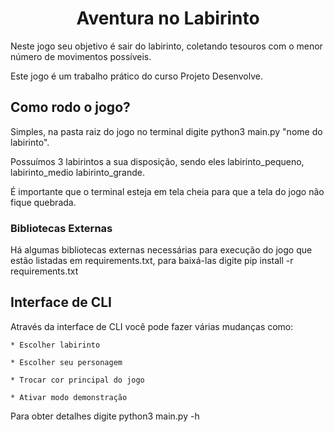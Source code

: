 <h1 align=center> Aventura no Labirinto </h1>

Neste jogo seu objetivo é sair do labirinto, coletando tesouros com o menor número de movimentos possíveis.

Este jogo é um trabalho prático do curso Projeto Desenvolve.

## Como rodo o jogo?

Simples, na pasta raiz do jogo no terminal digite python3 main.py "nome do labirinto".

Possuímos 3 labirintos a sua disposição, sendo eles labirinto_pequeno, labirinto_medio labirinto_grande.

É importante que o terminal esteja em tela cheia para que a tela do jogo não fique quebrada.

### Bibliotecas Externas

Há algumas bibliotecas externas necessárias para execução do jogo que estão listadas em requirements.txt, para baixá-las digite pip install -r requirements.txt

## Interface de CLI

Através da interface de CLI você pode fazer várias mudanças como:

    * Escolher labirinto
    
    * Escolher seu personagem
    
    * Trocar cor principal do jogo
    
    * Ativar modo demonstração

    
Para obter detalhes digite python3 main.py -h

